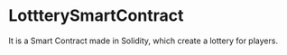 # LottterySmartContract
It is a Smart Contract made in Solidity, which create a lottery for players.
